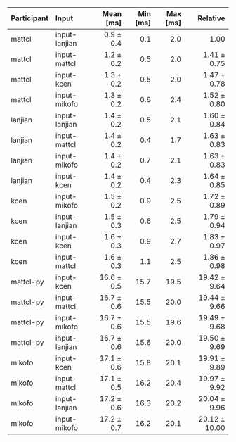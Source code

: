| Participant | Input | Mean [ms] | Min [ms] | Max [ms] | Relative |
|:---|:---|---:|---:|---:|---:|
| mattcl | input-lanjian | 0.9 ± 0.4 | 0.1 | 2.0 | 1.00 |
| mattcl | input-mattcl | 1.2 ± 0.2 | 0.5 | 2.0 | 1.41 ± 0.75 |
| mattcl | input-kcen | 1.3 ± 0.2 | 0.5 | 2.0 | 1.47 ± 0.78 |
| mattcl | input-mikofo | 1.3 ± 0.2 | 0.6 | 2.4 | 1.52 ± 0.80 |
| lanjian | input-lanjian | 1.4 ± 0.2 | 0.5 | 2.1 | 1.60 ± 0.84 |
| lanjian | input-mattcl | 1.4 ± 0.2 | 0.4 | 1.7 | 1.63 ± 0.83 |
| lanjian | input-mikofo | 1.4 ± 0.2 | 0.7 | 2.1 | 1.63 ± 0.83 |
| lanjian | input-kcen | 1.4 ± 0.2 | 0.4 | 2.3 | 1.64 ± 0.85 |
| kcen | input-mikofo | 1.5 ± 0.2 | 0.9 | 2.5 | 1.72 ± 0.89 |
| kcen | input-lanjian | 1.5 ± 0.3 | 0.6 | 2.5 | 1.79 ± 0.94 |
| kcen | input-kcen | 1.6 ± 0.3 | 0.9 | 2.7 | 1.83 ± 0.97 |
| kcen | input-mattcl | 1.6 ± 0.3 | 1.1 | 2.5 | 1.86 ± 0.98 |
| mattcl-py | input-kcen | 16.6 ± 0.5 | 15.7 | 19.5 | 19.42 ± 9.64 |
| mattcl-py | input-mattcl | 16.7 ± 0.6 | 15.5 | 20.0 | 19.44 ± 9.66 |
| mattcl-py | input-mikofo | 16.7 ± 0.6 | 15.5 | 19.6 | 19.49 ± 9.68 |
| mattcl-py | input-lanjian | 16.7 ± 0.6 | 15.6 | 20.0 | 19.50 ± 9.69 |
| mikofo | input-kcen | 17.1 ± 0.6 | 15.8 | 20.1 | 19.91 ± 9.89 |
| mikofo | input-mattcl | 17.1 ± 0.5 | 16.2 | 20.4 | 19.97 ± 9.92 |
| mikofo | input-lanjian | 17.2 ± 0.6 | 16.3 | 20.2 | 20.04 ± 9.96 |
| mikofo | input-mikofo | 17.2 ± 0.7 | 16.2 | 20.1 | 20.12 ± 10.00 |
